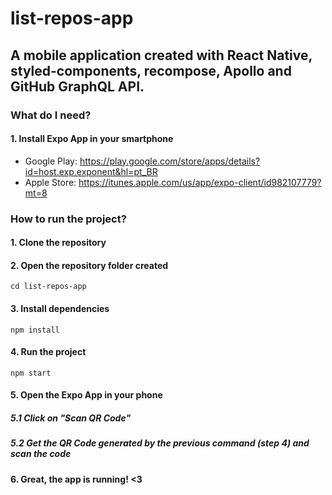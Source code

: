 # list-repos-app

## A mobile application created with React Native, styled-components, recompose, Apollo and GitHub GraphQL API.

### What do I need?

#### 1. Install Expo App in your smartphone
* Google Play: https://play.google.com/store/apps/details?id=host.exp.exponent&hl=pt_BR
* Apple Store: https://itunes.apple.com/us/app/expo-client/id982107779?mt=8   

### How to run the project?

#### 1. Clone the repository

#### 2. Open the repository folder created
` cd list-repos-app
`

#### 3. Install dependencies
`npm install
`

#### 4. Run the project
`npm start
`

#### 5. Open the Expo App in your phone

  ##### 5.1 Click on "Scan QR Code"
  ##### 5.2 Get the QR Code generated by the previous command (step 4) and scan the code

#### 6. Great, the app is running! <3

